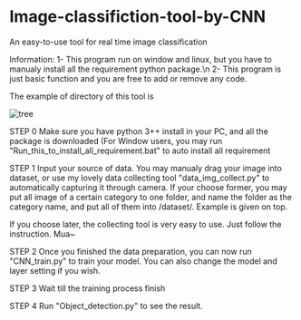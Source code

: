 # Image-classifiction-tool-by-CNN
An easy-to-use tool for real time image classification

Information: 1- This program run on window and linux, but you have to manualy install all the requirement python package.\n
             2- This program is just basic function and you are free to add or remove any code.

The example of directory of this tool is




![tree](https://user-images.githubusercontent.com/43640535/147842942-37afb7ab-7db6-435b-b54f-83a9ba75a43c.PNG)

STEP 0
Make sure you have python 3++ install in your PC, and all the package is downloaded (For Window users, you may run "Run_this_to_install_all_requirement.bat" to auto install all requirement

STEP 1
Input your source of data. You may manualy drag your image into dataset, or use my lovely data collecting tool "data_img_collect.py" to automatically capturing it through camera. If your choose former, you may put all image of a certain category to one folder, and name the folder as the category name, and put all of them into /dataset/. Example is given on top.

If you choose later, the collecting tool is very easy to use. Just follow the instruction. Mua~

STEP 2
Once you finished the data preparation, you can now run "CNN_train.py" to train your model. You can also change the model and layer setting if you wish.

STEP 3
Wait till the training process finish

STEP 4
Run "Object_detection.py" to see the result. 


